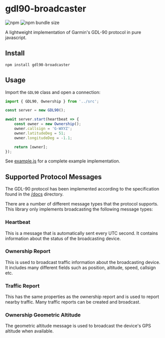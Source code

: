 # gdl90-broadcaster

![npm](https://img.shields.io/npm/v/gdl90-broadcaster)
![npm bundle size](https://img.shields.io/bundlephobia/min/gdl90-broadcaster)

A lightweight implementation of Garmin's GDL-90 protocol in pure javascript.

## Install

```shell
npm install gdl90-broadcaster
```

## Usage

Import the `GDL90` class and open a connection:

```javascript
import { GDL90, Ownership } from '../src';

const server = new GDL90();

await server.start(heartbeat => {
	const owner = new Ownership();
	owner.callsign = 'G-WXYZ';
	owner.latitudeDeg = 51;
	owner.longitudeDeg = -1.1;

	return [owner];
});
```

See [example.js](./tests/example.js) for a complete example implementation.

## Supported Protocol Messages

The GDL-90 protocol has been implemented according to the specification found in the [/docs](./docs/GDL90_Public_ICD_RevA.PDF) directory.

There are a number of different message types that the protocol supports.
This library only implements broadcasting the following message types:

### Heartbeat

This is a message that is automatically sent every UTC second.
It contains information about the status of the broadcasting device.

### Ownership Report

This is used to broadcast traffic information about the broadcasting device.
It includes many different fields such as position, altitude, speed, callsign etc.

### Traffic Report

This has the same properties as the ownership report and is used to report nearby traffic.
Many traffic reports can be created and broadcast.

### Ownership Geometric Altitude

The geometric altitude message is used to broadcast the device's GPS altitude when available.
